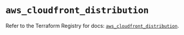 # `aws_cloudfront_distribution`

Refer to the Terraform Registry for docs: [`aws_cloudfront_distribution`](https://registry.terraform.io/providers/hashicorp/aws/5.59.0/docs/resources/cloudfront_distribution).

